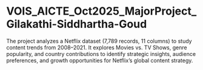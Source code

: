 # VOIS_AICTE_Oct2025_MajorProject_Gilakathi-Siddhartha-Goud
  The project analyzes a Netflix dataset (7,789 records, 11 columns) to study content trends from 2008–2021. It explores Movies vs. TV Shows, genre popularity, and country contributions to identify strategic insights, audience preferences, and growth opportunities for Netflix’s global content strategy.
